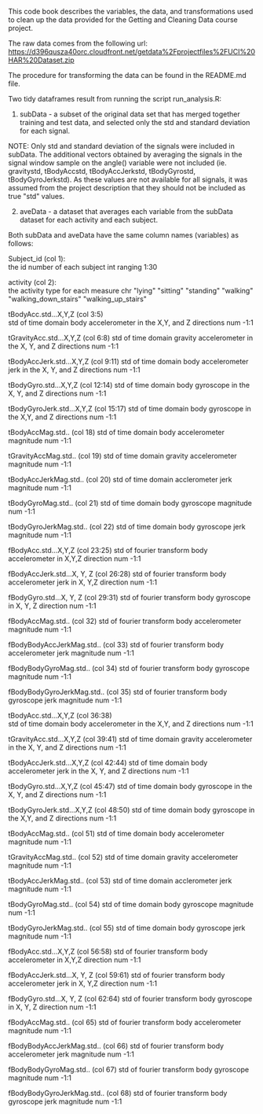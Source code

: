 This code book describes the variables, the data, and transformations used to clean up the data provided for the Getting and Cleaning Data course project. 

The raw data comes from the following url:
https://d396qusza40orc.cloudfront.net/getdata%2Fprojectfiles%2FUCI%20HAR%20Dataset.zip 

The procedure for transforming the data can be found in the README.md file.

Two tidy dataframes result from running the script run_analysis.R:

1. subData - a subset of the original data set that has merged together training and test data, and selected only the std and standard deviation for each signal. 

NOTE:  Only std and standard deviation of the signals were included in subData.  The additional vectors obtained by  averaging the signals in the signal window sample on the angle() variable were not included (ie. gravitystd, tBodyAccstd, tBodyAccJerkstd, tBodyGyrostd, tBodyGyroJerkstd).  As these values are not available for all signals, it was assumed from the project description that they should not be included as true "std" values.  

2. aveData - a dataset that averages each variable from the subData dataset for each activity and each subject.

Both subData and aveData have the same column names (variables) as follows:

Subject_id (col 1): 			
	the id number of each subject
	int ranging 1:30

activity   (col 2): 			
	the activity type for each measure
	chr "lying" "sitting" "standing" "walking" "walking_down_stairs" "walking_up_stairs"

tBodyAcc.std...X,Y,Z (col 3:5)  	
	std of time domain body accelerometer in the X,Y, and Z directions
	num -1:1

tGravityAcc.std...X,Y,Z (col 6:8)
	std of time domain gravity accelerometer in the X, Y, and Z directions
	num -1:1

tBodyAccJerk.std...X,Y,Z (col 9:11)
	std of time domain body accelerometer jerk in the X, Y, and Z directions
	num -1:1
   

tBodyGyro.std...X,Y,Z (col 12:14)
	std of time domain body gyroscope in the X, Y, and Z directions
	num -1:1

tBodyGyroJerk.std...X,Y,Z (col 15:17)
	std of time domain body gyroscope in the X,Y, and Z directions
	num -1:1

tBodyAccMag.std.. (col 18)
	std of time domain body accelerometer magnitude
	num -1:1

tGravityAccMag.std.. (col 19)
	std of time domain gravity accelerometer magnitude
	num -1:1

tBodyAccJerkMag.std..  (col 20)
	std of time domain acclerometer jerk magnitude
	num -1:1

tBodyGyroMag.std.. (col 21)
	std of time domain body gyroscope magnitude
	num -1:1
	        
tBodyGyroJerkMag.std.. (col 22)
	std of time domain body gyroscope jerk magnitude
	num -1:1

fBodyAcc.std...X,Y,Z (col 23:25)
	std of fourier transform body accelerometer in X,Y,Z direction
	num -1:1
         
fBodyAccJerk.std...X, Y, Z (col 26:28)
	std of fourier transform body accelerometer jerk in X, Y,Z direction
	num -1:1
  
fBodyGyro.std...X, Y, Z (col 29:31)
	std of fourier transform body gyroscope in X, Y, Z direction
	num -1:1
         
fBodyAccMag.std..   (col 32)
	std of fourier transform body accelerometer magnitude
	num -1:1
    
fBodyBodyAccJerkMag.std.. (col 33)
	std of fourier transform body accelerometer jerk magnitude
	num -1:1
	  
fBodyBodyGyroMag.std..   (col 34)
	std of fourier transform body gyroscope magnitude
	num -1:1

fBodyBodyGyroJerkMag.std..  (col 35)
	std of fourier transform body gyroscope jerk magnitude
	num -1:1

tBodyAcc.std...X,Y,Z (col 36:38)  	
	std of time domain body accelerometer in the X,Y, and Z directions
	num -1:1

tGravityAcc.std...X,Y,Z (col 39:41)
	std of time domain gravity accelerometer in the X, Y, and Z directions
	num -1:1

tBodyAccJerk.std...X,Y,Z (col 42:44)
	std of time domain body accelerometer jerk in the X, Y, and Z directions
	num -1:1
   

tBodyGyro.std...X,Y,Z (col 45:47)
	std of time domain body gyroscope in the X, Y, and Z directions
	num -1:1

tBodyGyroJerk.std...X,Y,Z (col 48:50)
	std of time domain body gyroscope in the X,Y, and Z directions
	num -1:1

tBodyAccMag.std.. (col 51)
	std of time domain body accelerometer magnitude
	num -1:1

tGravityAccMag.std.. (col 52)
	std of time domain gravity accelerometer magnitude
	num -1:1

tBodyAccJerkMag.std..  (col 53)
	std of time domain acclerometer jerk magnitude
	num -1:1

tBodyGyroMag.std.. (col 54)
	std of time domain body gyroscope magnitude
	num -1:1
	        
tBodyGyroJerkMag.std.. (col 55)
	std of time domain body gyroscope jerk magnitude
	num -1:1

fBodyAcc.std...X,Y,Z (col 56:58)
	std of fourier transform body accelerometer in X,Y,Z direction
	num -1:1
         
fBodyAccJerk.std...X, Y, Z (col 59:61)
	std of fourier transform body accelerometer jerk in X, Y,Z direction
	num -1:1
  
fBodyGyro.std...X, Y, Z (col 62:64)
	std of fourier transform body gyroscope in X, Y, Z direction
	num -1:1
         
fBodyAccMag.std..   (col 65)
	std of fourier transform body accelerometer magnitude
	num -1:1
    
fBodyBodyAccJerkMag.std.. (col 66)
	std of fourier transform body accelerometer jerk magnitude
	num -1:1
	  
fBodyBodyGyroMag.std..   (col 67)
	std of fourier transform body gyroscope magnitude
	num -1:1

fBodyBodyGyroJerkMag.std..  (col 68)
	std of fourier transform body gyroscope jerk magnitude
	num -1:1

